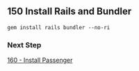 ## 150 Install Rails and Bundler

```console
gem install rails bundler --no-ri
```

### Next Step

[160 - Install Passenger](https://github.com/sleepepi/sleepepi/tree/master/virtual-machines/160-install-passenger.md)
